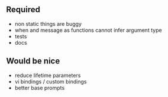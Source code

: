 ## Required
- non static things are buggy
- when and message as functions cannot infer argument type
- tests
- docs

## Would be nice
- reduce lifetime parameters
- vi bindings / custom bindings
- better base prompts
